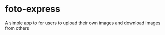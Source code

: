 # foto-express
A simple app to for users to upload their own images and download images from others
